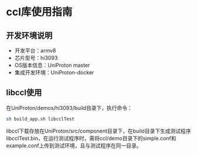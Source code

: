 # ccl库使用指南

## 开发环境说明
- 开发平台：armv8
- 芯片型号：hi3093
- OS版本信息：UniProton master
- 集成开发环境：UniProton-docker

## libccl使用

在UniProton/demos/hi3093/build目录下，执行命令：
```bash
sh build_app.sh libcclTest
```
libccl下载存放在UniProton/src/component目录下，在build目录下生成测试程序libcclTest.bin，在运行测试程序时，需将ccl/demo目录下的simple.conf和example.conf上传到测试环境，且与测试程序在同一目录。